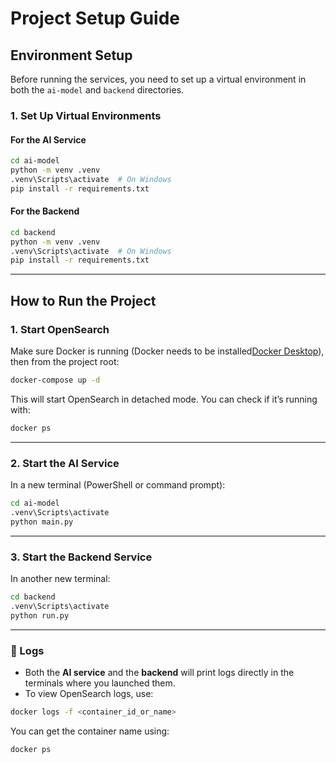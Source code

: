 # Project Setup Guide

## Environment Setup

Before running the services, you need to set up a virtual environment in both the `ai-model` and `backend` directories.

### 1. Set Up Virtual Environments

#### For the AI Service

```bash
cd ai-model
python -m venv .venv
.venv\Scripts\activate  # On Windows
pip install -r requirements.txt
```

#### For the Backend

```bash
cd backend
python -m venv .venv
.venv\Scripts\activate  # On Windows
pip install -r requirements.txt
```

---

## How to Run the Project

### 1. Start OpenSearch

Make sure Docker is running (Docker needs to be installed[Docker Desktop](https://docs.docker.com/desktop/setup/install/windows-install/)), then from the project root:

```bash
docker-compose up -d
```

This will start OpenSearch in detached mode. You can check if it’s running with:

```bash
docker ps
```

---

### 2. Start the AI Service

In a new terminal (PowerShell or command prompt):

```bash
cd ai-model
.venv\Scripts\activate
python main.py
```

---

### 3. Start the Backend Service

In another new terminal:

```bash
cd backend
.venv\Scripts\activate
python run.py
```

---

### 🧾 Logs

- Both the **AI service** and the **backend** will print logs directly in the terminals where you launched them.
- To view OpenSearch logs, use:

```bash
docker logs -f <container_id_or_name>
```

You can get the container name using:

```bash
docker ps
```
